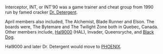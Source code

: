 Interceptor, INT, or INT'90 was a game trainer and cheat group from 1990 run by famed cracker [Dr. Detergent](/p/dr-detergent). 

April members also included, The Alchemist, Blade Runner and Elson. The boards were, The Bytemare and The Twilight Zone both in Quebec, Canada. Other members include, [Hal9000](/p/hal9000) (HAL), Invader, Queensryche, and [Black Dog](/p/black-dog).

Hal9000 and later Dr. Detergent would move to [PHOENIX](/g/phoenix).
